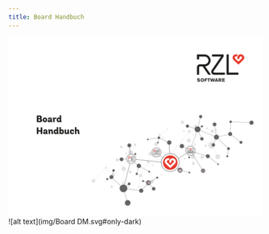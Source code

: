 ```yaml
---
title: Board Handbuch
---
```



 ![alt text](img/Board.svg#only-light)
 ![alt text](img/Board DM.svg#only-dark)     